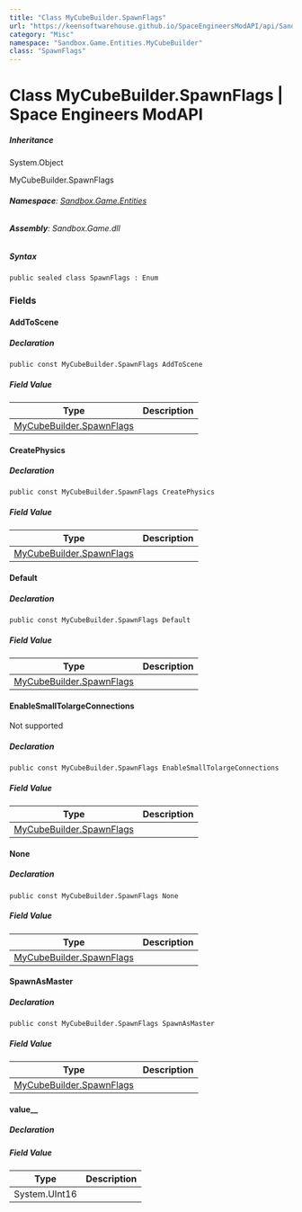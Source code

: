 ```yaml
---
title: "Class MyCubeBuilder.SpawnFlags"
url: "https://keensoftwarehouse.github.io/SpaceEngineersModAPI/api/Sandbox.Game.Entities.MyCubeBuilder.SpawnFlags.html"
category: "Misc"
namespace: "Sandbox.Game.Entities.MyCubeBuilder"
class: "SpawnFlags"
---
```


# Class MyCubeBuilder.SpawnFlags | Space Engineers ModAPI

##### Inheritance

System.Object

MyCubeBuilder.SpawnFlags

###### **Namespace**: [Sandbox.Game.Entities](https://keensoftwarehouse.github.io/SpaceEngineersModAPI/api/Sandbox.Game.Entities.html)

###### **Assembly**: Sandbox.Game.dll

##### Syntax

```
public sealed class SpawnFlags : Enum
```

### Fields

#### AddToScene

##### Declaration

```
public const MyCubeBuilder.SpawnFlags AddToScene
```

##### Field Value

| Type | Description |
| --- | --- |
| [MyCubeBuilder.SpawnFlags](https://keensoftwarehouse.github.io/SpaceEngineersModAPI/api/Sandbox.Game.Entities.MyCubeBuilder.SpawnFlags.html) |     |

#### CreatePhysics

##### Declaration

```
public const MyCubeBuilder.SpawnFlags CreatePhysics
```

##### Field Value

| Type | Description |
| --- | --- |
| [MyCubeBuilder.SpawnFlags](https://keensoftwarehouse.github.io/SpaceEngineersModAPI/api/Sandbox.Game.Entities.MyCubeBuilder.SpawnFlags.html) |     |

#### Default

##### Declaration

```
public const MyCubeBuilder.SpawnFlags Default
```

##### Field Value

| Type | Description |
| --- | --- |
| [MyCubeBuilder.SpawnFlags](https://keensoftwarehouse.github.io/SpaceEngineersModAPI/api/Sandbox.Game.Entities.MyCubeBuilder.SpawnFlags.html) |     |

#### EnableSmallTolargeConnections

Not supported

##### Declaration

```
public const MyCubeBuilder.SpawnFlags EnableSmallTolargeConnections
```

##### Field Value

| Type | Description |
| --- | --- |
| [MyCubeBuilder.SpawnFlags](https://keensoftwarehouse.github.io/SpaceEngineersModAPI/api/Sandbox.Game.Entities.MyCubeBuilder.SpawnFlags.html) |     |

#### None

##### Declaration

```
public const MyCubeBuilder.SpawnFlags None
```

##### Field Value

| Type | Description |
| --- | --- |
| [MyCubeBuilder.SpawnFlags](https://keensoftwarehouse.github.io/SpaceEngineersModAPI/api/Sandbox.Game.Entities.MyCubeBuilder.SpawnFlags.html) |     |

#### SpawnAsMaster

##### Declaration

```
public const MyCubeBuilder.SpawnFlags SpawnAsMaster
```

##### Field Value

| Type | Description |
| --- | --- |
| [MyCubeBuilder.SpawnFlags](https://keensoftwarehouse.github.io/SpaceEngineersModAPI/api/Sandbox.Game.Entities.MyCubeBuilder.SpawnFlags.html) |     |

#### value\_\_

##### Declaration

##### Field Value

| Type | Description |
| --- | --- |
| System.UInt16 |     |